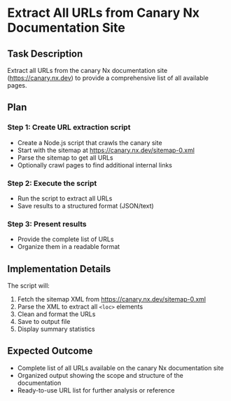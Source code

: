 # Extract All URLs from Canary Nx Documentation Site

## Task Description
Extract all URLs from the canary Nx documentation site (https://canary.nx.dev) to provide a comprehensive list of all available pages.

## Plan

### Step 1: Create URL extraction script
- Create a Node.js script that crawls the canary site
- Start with the sitemap at https://canary.nx.dev/sitemap-0.xml
- Parse the sitemap to get all URLs
- Optionally crawl pages to find additional internal links

### Step 2: Execute the script
- Run the script to extract all URLs
- Save results to a structured format (JSON/text)

### Step 3: Present results
- Provide the complete list of URLs
- Organize them in a readable format

## Implementation Details

The script will:
1. Fetch the sitemap XML from https://canary.nx.dev/sitemap-0.xml
2. Parse the XML to extract all `<loc>` elements
3. Clean and format the URLs
4. Save to output file
5. Display summary statistics

## Expected Outcome
- Complete list of all URLs available on the canary Nx documentation site
- Organized output showing the scope and structure of the documentation
- Ready-to-use URL list for further analysis or reference